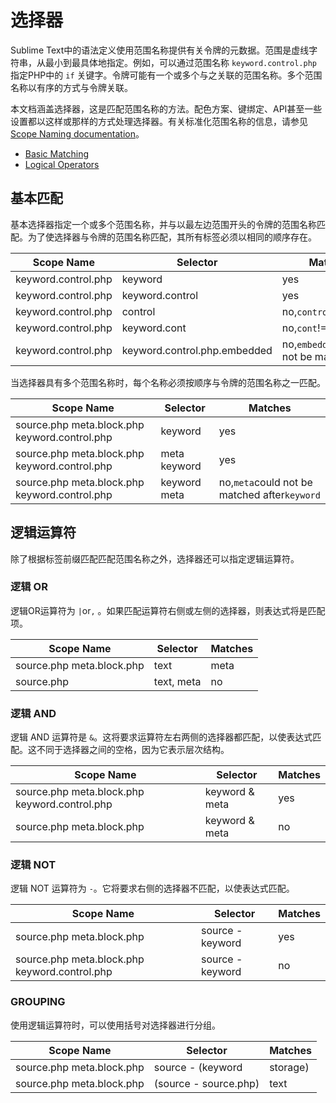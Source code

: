 # 选择器

Sublime Text中的语法定义使用范围名称提供有关令牌的元数据。范围是虚线字符串，从最小到最具体地指定。例如，可以通过范围名称 `keyword.control.php` 指定PHP中的 `if` 关键字。令牌可能有一个或多个与之关联的范围名称。多个范围名称以有序的方式与令牌关联。

本文档涵盖选择器，这是匹配范围名称的方法。配色方案、键绑定、API甚至一些设置都以这样或那样的方式处理选择器。有关标准化范围名称的信息，请参见[Scope Naming documentation](docs/scope_naming)。

*   [Basic Matching](docs/selectors#basic_matching)
*   [Logical Operators](docs/selectors#logical_operators)

## 基本匹配

基本选择器指定一个或多个范围名称，并与以最左边范围开头的令牌的范围名称匹配。为了使选择器与令牌的范围名称匹配，其所有标签必须以相同的顺序存在。

| Scope Name | Selector | Matches |
| --- | --- | --- |
| keyword.control.php | keyword | yes |
| keyword.control.php | keyword.control | yes |
| keyword.control.php | control | no,`control`!=`keyword` |
| keyword.control.php | keyword.cont | no,`cont`!=`control` |
| keyword.control.php | keyword.control.php.embedded | no,`embedded`could not be matched |

当选择器具有多个范围名称时，每个名称必须按顺序与令牌的范围名称之一匹配。

| Scope Name | Selector | Matches |
| --- | --- | --- |
| source.php meta.block.php keyword.control.php | keyword | yes |
| source.php meta.block.php keyword.control.php | meta keyword | yes |
| source.php meta.block.php keyword.control.php | keyword meta | no,`meta`could not be matched after`keyword` |

## 逻辑运算符

除了根据标签前缀匹配匹配范围名称之外，选择器还可以指定逻辑运算符。

### 逻辑 OR

逻辑OR运算符为 `|`or`,` 。如果匹配运算符右侧或左侧的选择器，则表达式将是匹配项。

| Scope Name | Selector | Matches |
| --- | --- | --- |
| source.php meta.block.php | text | meta | yes |
| source.php | text, meta | no |

### 逻辑 AND

逻辑 AND 运算符是 `&`。这将要求运算符左右两侧的选择器都匹配，以使表达式匹配。这不同于选择器之间的空格，因为它表示层次结构。

| Scope Name | Selector | Matches |
| --- | --- | --- |
| source.php meta.block.php keyword.control.php | keyword & meta | yes |
| source.php meta.block.php | keyword & meta | no |

### 逻辑 NOT

逻辑 NOT 运算符为 `-`。它将要求右侧的选择器不匹配，以使表达式匹配。

| Scope Name | Selector | Matches |
| --- | --- | --- |
| source.php meta.block.php | source - keyword | yes |
| source.php meta.block.php keyword.control.php | source - keyword | no |

### GROUPING

使用逻辑运算符时，可以使用括号对选择器进行分组。

| Scope Name | Selector | Matches |
| --- | --- | --- |
| source.php meta.block.php | source - (keyword | storage) | yes |
| source.php meta.block.php | (source - source.php) | text | no |